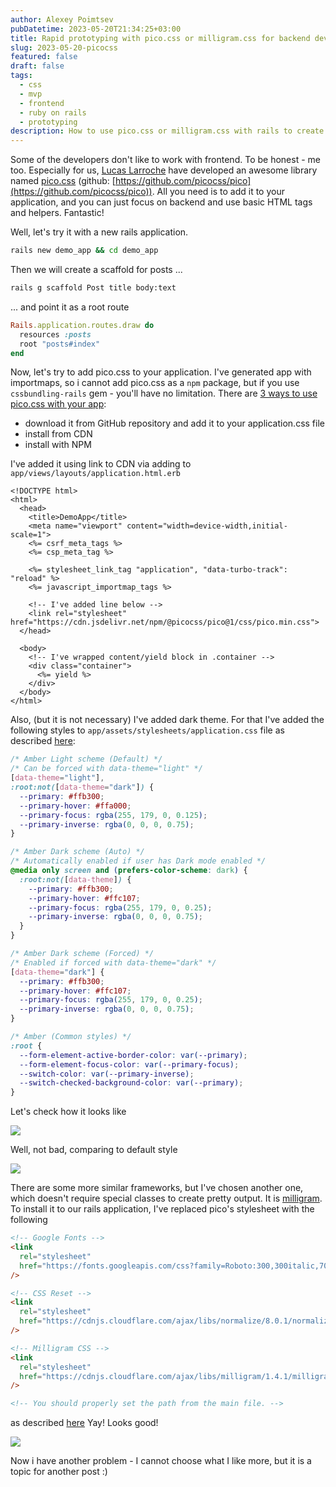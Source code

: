 ```yaml
---
author: Alexey Poimtsev
pubDatetime: 2023-05-20T21:34:25+03:00
title: Rapid prototyping with pico.css or milligram.css for backend developers
slug: 2023-05-20-picocss
featured: false
draft: false
tags:
  - css
  - mvp
  - frontend
  - ruby on rails
  - prototyping
description: How to use pico.css or milligram.css with rails to create fast prototypes
---
```


Some of the developers don't like to work with frontend. To be honest - me too. Especially for us, [Lucas Larroche](https://lucaslarroche.com/) have developed an awesome library named [pico.css](https://picocss.com/) (github: [https://github.com/picocss/pico](https://github.com/picocss/pico)). All you need is to add it to your application, and you can just focus on backend and use basic HTML tags and helpers. Fantastic!

Well, let's try it with a new rails application.

```bash
rails new demo_app && cd demo_app
```

Then we will create a scaffold for posts ...

```bash
rails g scaffold Post title body:text
```

... and point it as a root route

```ruby
Rails.application.routes.draw do
  resources :posts
  root "posts#index"
end
```

Now, let's try to add pico.css to your application. I've generated app with importmaps, so i cannot add pico.css as a `npm` package, but if you use `cssbundling-rails` gem - you'll have no limitation. There are [3 ways to use pico.css with your app](https://picocss.com/docs/):

- download it from GitHub repository and add it to your application.css file
- install from CDN
- install with NPM

I've added it using link to CDN via adding to `app/views/layouts/application.html.erb`

```erb
<!DOCTYPE html>
<html>
  <head>
    <title>DemoApp</title>
    <meta name="viewport" content="width=device-width,initial-scale=1">
    <%= csrf_meta_tags %>
    <%= csp_meta_tag %>

    <%= stylesheet_link_tag "application", "data-turbo-track": "reload" %>
    <%= javascript_importmap_tags %>

    <!-- I've added line below -->
    <link rel="stylesheet" href="https://cdn.jsdelivr.net/npm/@picocss/pico@1/css/pico.min.css">
  </head>

  <body>
    <!-- I've wrapped content/yield block in .container -->
    <div class="container">
      <%= yield %>
    </div>
  </body>
</html>
```

Also, (but it is not necessary) I've added dark theme. For that I've added the following styles to `app/assets/stylesheets/application.css` file as described [here](https://picocss.com/docs/customization.html):

```css
/* Amber Light scheme (Default) */
/* Can be forced with data-theme="light" */
[data-theme="light"],
:root:not([data-theme="dark"]) {
  --primary: #ffb300;
  --primary-hover: #ffa000;
  --primary-focus: rgba(255, 179, 0, 0.125);
  --primary-inverse: rgba(0, 0, 0, 0.75);
}

/* Amber Dark scheme (Auto) */
/* Automatically enabled if user has Dark mode enabled */
@media only screen and (prefers-color-scheme: dark) {
  :root:not([data-theme]) {
    --primary: #ffb300;
    --primary-hover: #ffc107;
    --primary-focus: rgba(255, 179, 0, 0.25);
    --primary-inverse: rgba(0, 0, 0, 0.75);
  }
}

/* Amber Dark scheme (Forced) */
/* Enabled if forced with data-theme="dark" */
[data-theme="dark"] {
  --primary: #ffb300;
  --primary-hover: #ffc107;
  --primary-focus: rgba(255, 179, 0, 0.25);
  --primary-inverse: rgba(0, 0, 0, 0.75);
}

/* Amber (Common styles) */
:root {
  --form-element-active-border-color: var(--primary);
  --form-element-focus-color: var(--primary-focus);
  --switch-color: var(--primary-inverse);
  --switch-checked-background-color: var(--primary);
}
```

Let's check how it looks like

![](@/data/images/2023-05-20-picocss/1.png)

Well, not bad, comparing to default style

![](@/data/images/2023-05-20-picocss/2.png)

There are some more similar frameworks, but I've chosen another one, which doesn't require special classes to create pretty output. It is [milligram](https://milligram.io/). To install it to our rails application, I've replaced pico's stylesheet with the following

```html
<!-- Google Fonts -->
<link
  rel="stylesheet"
  href="https://fonts.googleapis.com/css?family=Roboto:300,300italic,700,700italic"
/>

<!-- CSS Reset -->
<link
  rel="stylesheet"
  href="https://cdnjs.cloudflare.com/ajax/libs/normalize/8.0.1/normalize.css"
/>

<!-- Milligram CSS -->
<link
  rel="stylesheet"
  href="https://cdnjs.cloudflare.com/ajax/libs/milligram/1.4.1/milligram.css"
/>

<!-- You should properly set the path from the main file. -->
```

as described [here](https://milligram.io/#getting-started)
Yay! Looks good!

![](@/data/images/2023-05-20-picocss/3.png)

Now i have another problem - I cannot choose what I like more, but it is a topic for another post :)
